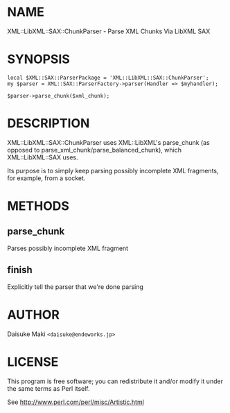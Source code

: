 # NAME

XML::LibXML::SAX::ChunkParser - Parse XML Chunks Via LibXML SAX

# SYNOPSIS

    local $XML::SAX::ParserPackage = 'XML::LibXML::SAX::ChunkParser';
    my $parser = XML::SAX::ParserFactory->parser(Handler => $myhandler);

    $parser->parse_chunk($xml_chunk);

# DESCRIPTION

XML::LibXML::SAX::ChunkParser uses XML::LibXML's parse\_chunk (as opposed to
parse\_xml\_chunk/parse\_balanced\_chunk), which XML::LibXML::SAX uses.

Its purpose is to simply keep parsing possibly incomplete XML fragments,
for example, from a socket.

# METHODS

## parse\_chunk

Parses possibly incomplete XML fragment

## finish

Explicitly tell the parser that we're done parsing

# AUTHOR

Daisuke Maki `<daisuke@endeworks.jp>`

# LICENSE

This program is free software; you can redistribute it and/or modify it
under the same terms as Perl itself.

See http://www.perl.com/perl/misc/Artistic.html

